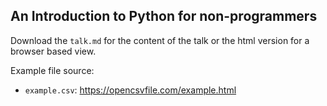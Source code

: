 ## An Introduction to Python for non-programmers

Download the `talk.md` for the content of the talk or the html version for a browser based view.




Example file source:
- `example.csv`: https://opencsvfile.com/example.html
